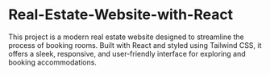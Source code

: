 # Real-Estate-Website-with-React
This project is a modern real estate website designed to streamline the process of booking rooms. Built with React and styled using Tailwind CSS, it offers a sleek, responsive, and user-friendly interface for exploring and booking accommodations.
